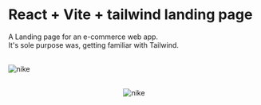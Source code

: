 # React + Vite + tailwind landing page<br /> 

A Landing page for an e-commerce web app. <br /> 
It's sole purpose was, getting familiar with Tailwind.<br /><br />

![nike](https://github.com/Noud63/landingpage-tailwind/assets/38325801/05ff0343-d2e4-4165-8fdd-82b00c041c00)<br /><br />
<p align="center"><img src="https://github.com/Noud63/landingpage-tailwind/assets/38325801/a2df51de-6f04-4711-a225-85735875df40" alt="nike"/></p>